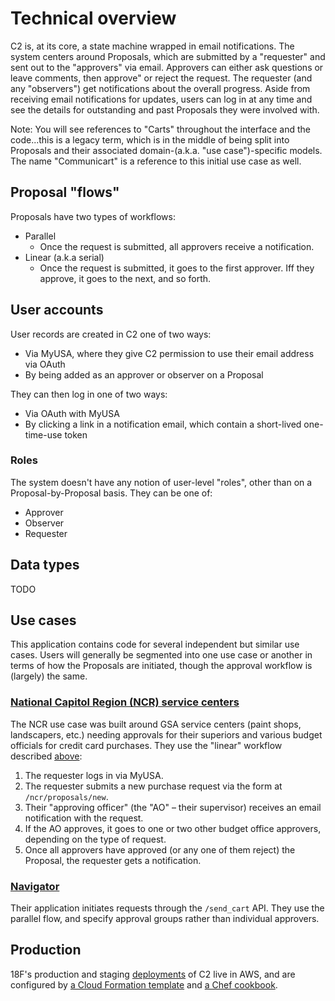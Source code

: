 # Technical overview

C2 is, at its core, a state machine wrapped in email notifications. The system centers around Proposals, which are submitted by a "requester" and sent out to the "approvers" via email. Approvers can either ask questions or leave comments, then approve" or reject the request. The requester (and any "observers") get notifications about the overall progress. Aside from receiving email notifications for updates, users can log in at any time and see the details for outstanding and past Proposals they were involved with.

Note: You will see references to "Carts" throughout the interface and the code...this is a legacy term, which is in the middle of being split into Proposals and their associated domain-(a.k.a. "use case")-specific models. The name "Communicart" is a reference to this initial use case as well.

## Proposal "flows"

Proposals have two types of workflows:

* Parallel
    * Once the request is submitted, all approvers receive a notification.
* Linear (a.k.a serial)
    * Once the request is submitted, it goes to the first approver. Iff they approve, it goes to the next, and so forth.

## User accounts

User records are created in C2 one of two ways:

* Via MyUSA, where they give C2 permission to use their email address via OAuth
* By being added as an approver or observer on a Proposal

They can then log in one of two ways:

* Via OAuth with MyUSA
* By clicking a link in a notification email, which contain a short-lived one-time-use token

### Roles

The system doesn't have any notion of user-level "roles", other than on a Proposal-by-Proposal basis. They can be one of:

* Approver
* Observer
* Requester

## Data types

TODO

## Use cases

This application contains code for several independent but similar use cases. Users will generally be segmented into one use case or another in terms of how the Proposals are initiated, though the approval workflow is (largely) the same.

### [National Capitol Region (NCR) service centers](http://www.gsa.gov/portal/category/21528)

The NCR use case was built around GSA service centers (paint shops, landscapers, etc.) needing approvals for their superiors and various budget officials for credit card purchases. They use the "linear" workflow described [above](#proposal-flows):

1. The requester logs in via MyUSA.
1. The requester submits a new purchase request via the form at `/ncr/proposals/new`.
1. Their "approving officer" (the "AO" – their supervisor) receives an email notification with the request.
1. If the AO approves, it goes to one or two other budget office approvers, depending on the type of request.
1. Once all approvers have approved (or any one of them reject) the Proposal, the requester gets a notification.

### [Navigator](https://github.com/GSA/CAP-ACQUISITION_NAVIGATOR)

Their application initiates requests through the `/send_cart` API. They use the parallel flow, and specify approval groups rather than individual approvers.

## Production

18F's production and staging [deployments](http://12factor.net/codebase) of C2 live in AWS, and are configured by [a Cloud Formation template](https://github.com/18F/cloud-cutter/blob/master/provision/cap/production.json) and [a Chef cookbook](https://github.com/18F/cloud-cutter/blob/master/chef/site-cookbooks/c2/).
